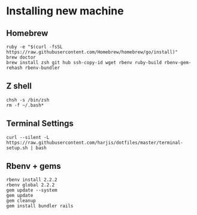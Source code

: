 # Installing new machine

## Homebrew
    ruby -e "$(curl -fsSL https://raw.githubusercontent.com/Homebrew/homebrew/go/install)"
    brew doctor
    brew install zsh git hub ssh-copy-id wget rbenv ruby-build rbenv-gem-rehash rbenv-bundler

## Z shell
    chsh -s /bin/zsh
    rm -f ~/.bash*

## Terminal Settings
    curl --silent -L https://raw.githubusercontent.com/harjis/dotfiles/master/terminal-setup.sh | bash

## Rbenv + gems
    rbenv install 2.2.2
    rbenv global 2.2.2
    gem update --system
    gem update
    gem cleanup
    gem install bundler rails